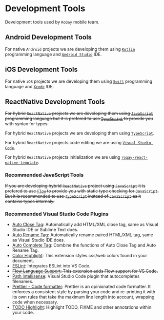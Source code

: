 # Development Tools

Development tools used by `RoQay` mobile team.

## Android Development Tools

For native `Android` projects we are developing them using [`Kotlin`](https://kotlinlang.org) programming language and [`Android Studio`](https://developer.android.com/studio) IDE.

## iOS Development Tools

For native `iOS` projects we are developing them using [`Swift`](https://www.swift.com) programming language and [`Xcode`](https://developer.apple.com/xcode/) IDE.

## ReactNative Development Tools

~~For hybrid `ReactNative` projects we are developing them using [`JavaScript`](https://www.javascript.com) programming language but it is prefered to use [`TypeScript`](https://www.typescriptlang.org) to provide you with syntax for types.~~

For hybrid `ReactNative` projects we are developing them using [`TypeScript`](https://www.typescriptlang.org).

For hybrid `ReactNative` projects code editing we are using [`Visual Studio Code`](https://code.visualstudio.com).

For hybrid `ReactNative` projects initialization we are using [`roqay-react-native-template`](https://github.com/Roqay/react-native-temp).

### ~~Recommended JavaScript Tools~~

~~If you are developing hybrid `ReactNative` project using `JavaScript` it is prefered to use [`Flow`](https://flow.org) to provide you with static type checking for `JavaScript`. But it is recommended to use `TypeScript` instead of `JavaScript` as it contains types internaly.~~

### Recommended Visual Studio Code Plugins

- [Auto Close Tag](https://marketplace.visualstudio.com/items?itemName=formulahendry.auto-close-tag): Automatically add HTML/XML close tag, same as Visual Studio IDE or Sublime Text does.
- [Auto Rename Tag](https://marketplace.visualstudio.com/items?itemName=formulahendry.auto-rename-tag): Automatically rename paired HTML/XML tag, same as Visual Studio IDE does.
- [Auto Complete Tag](https://marketplace.visualstudio.com/items?itemName=formulahendry.auto-complete-tag): Combine the functions of Auto Close Tag and Auto Rename Tag.
- [Color Highlight](https://marketplace.visualstudio.com/items?itemName=naumovs.color-highlight): This extension styles css/web colors found in your document.
- [ESLint](https://marketplace.visualstudio.com/items?itemName=dbaeumer.vscode-eslint): Integrates ESLint into VS Code.
- ~~[Flow Language Support](https://marketplace.visualstudio.com/items?itemName=flowtype.flow-for-vscode): This extension adds Flow support for VS Code.~~
- [Path Intellisense](https://marketplace.visualstudio.com/items?itemName=christian-kohler.path-intellisense): Visual Studio Code plugin that autocompletes filenames.
- [Prettier - Code formatter](https://marketplace.visualstudio.com/items?itemName=esbenp.prettier-vscode): Prettier is an opinionated code formatter. It enforces a consistent style by parsing your code and re-printing it with its own rules that take the maximum line length into account, wrapping code when necessary.
- [TODO Highlight](https://marketplace.visualstudio.com/items?itemName=wayou.vscode-todo-highlight): Highlight TODO, FIXME and other annotations within your code.
